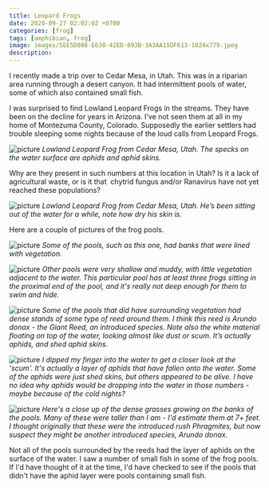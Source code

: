 ```yaml
---
title: Leopard Frogs
date: 2020-09-27 02:02:02 +0700
categories: [frog]
tags: [amphibian, frog]
image: images/5EE5D808-E630-42ED-893B-3A3AA15DF613-1024x779.jpeg
description: 
---
```


I recently made a trip over to Cedar Mesa, in Utah. This was in a riparian area running through a desert canyon. It had intermittent pools of water, some of which also contained small fish.

I was surprised to find Lowland Leopard Frogs in the streams. They have been on the decline for years in Arizona. I’ve not seen them at all in my home of Montezuma County, Colorado. Supposedly the earlier settlers had trouble sleeping some nights because of the loud calls from Leopard Frogs.

![picture](images/5EE5D808-E630-42ED-893B-3A3AA15DF613-1024x779.jpeg)
*Lowland Leopard Frog from Cedar Mesa, Utah. The specks on the water surface are aphids and aphid skins.*

Why are they present in such numbers at this location in Utah? Is it a lack of agricultural waste, or is it that  chytrid fungus and/or Ranavirus have not yet reached these populations?

![picture](images/17AB12B5-4A24-4DEC-8785-397288830198-1024x756.jpeg)
*Lowland Leopard Frog from Cedar Mesa, Utah. He’s been sitting out of the water for a while, note how dry his skin is.*

<!--more-->

Here are a couple of pictures of the frog pools.

![picture](images/IMG_6875-1024x682.jpg)
*Some of the pools, such as this one, had banks that were lined with vegetation.*

![picture](images/IMG_6929-1024x682.jpg)
*Other pools were very shallow and muddy, with little vegetation adjacent to the water. This particular pool has at least three frogs sitting in the proximal end of the pool, and it's really not deep enough for them to swim and hide.*

![picture](images/IMG_6918-682x1024.jpg)
*Some of the pools that did have surrounding vegetation had dense stands of some type of reed around them. I think this reed is _Arundo donax_ - the Giant Reed, an introduced species. Note also the white material floating on top of the water, looking almost like dust or scum. It’s actually aphids, and shed aphid skins.*

![picture](images/IMG_6922-1024x766.jpg)
*I dipped my finger into the water to get a closer look at the 'scum'. It's actually a layer of aphids that have fallen onto the water. Some of the aphids were just shed skins, but others appeared to be alive. I have no idea why aphids would be dropping into the water in those numbers - maybe because of the cold nights?*

![picture](images/IMG_6920-1024x682.jpg)
*Here's a close up of the dense grasses growing on the banks of the pools. Many of these were taller than I am - I'd estimate them at 7+ feet. I thought originally that these were the introduced rush _Phragmites_, but now suspect they might be another introduced species, _Arundo donax_.*

Not all of the pools surrounded by the reeds had the layer of aphids on the surface of the water. I saw a number of small fish in some of the frog pools. If I'd have thought of it at the time, I'd have checked to see if the pools that didn't have the aphid layer were pools containing small fish.
